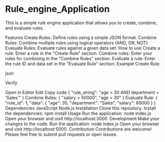 # Rule_engine_Application
This is a simple rule engine application that allows you to create, combine, and evaluate rules.

Features
Create Rules: Define rules using a simple JSON format.
Combine Rules: Combine multiple rules using logical operators (AND, OR, NOT).
Evaluate Rules: Evaluate rules against a given data set.
How to use
Create a rule: Enter a rule in the "Create Rule" section.
Combine rules: Enter your rules for combining in the "Combine Rules" section.
Evaluate a rule: Enter the rule ID and data set in the "Evaluate Rule" section.
Example
Create Rule:

json

Verify

Open In Editor
Edit
Copy code
{ "rule_string": "age > 30 AND department = 'Sales'" }
Combine Rules:
{
  "salary > 50000",
  "age > 30"
}
Evaluate Rule:
{
  "rule_id": 1,
  "data": {
    "age": 35,
    "department": "Sales",
    "salary": 60000
  }
}
Dependencies
JavaScript
Node.js
Installation
Clone this repository.
Install the dependencies: npm install
Usage
Run the application: node index.js
Open your browser and visit http://localhost:3000.
Development
Make your changes to the code.
Run the application: node index.js
Open your browser and visit http://localhost:5000.
Contribution
Contributions are welcome! Please feel free to submit pull requests or open issues.
